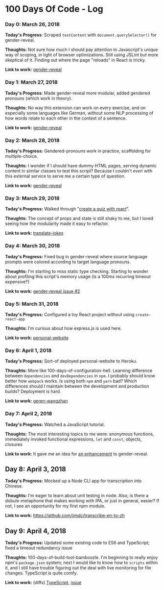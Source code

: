 # 100 Days Of Code - Log

### Day 0: March 26, 2018

**Today's Progress**: Scraped `textContent` with `document.querySelector()` for gender-reveal.

**Thoughts:** Not sure how much I should pay attention to Javascript's unique way of scoping, in light of browser optimizations. Still using JSLint but more skeptical of it. Finding out where the page "reloads" in React is tricky.

**Link to work:** [gender-reveal](https://github.com/jimdc/gender-reveal)

### Day 1: March 27, 2018

**Today's Progress**: Made gender-reveal more modular, added gendered pronouns (which work in theory).

**Thoughts:** No way this extension can work on every exercise, and on especially some languages like German, without some NLP processing of how words relate to each other in the context of a sentence.

**Link to work:** [gender-reveal](https://github.com/jimdc/gender-reveal)

### Day 2: March 28, 2018

**Today's Progress:** Gendered-pronouns work in practice, scaffolding for multiple-choice.

**Thoughts:** I wonder if I should have dummy HTML pages, serving dynamic content in similar classes to test this script? Because I couldn't *even* with this external service to serve me a certain type of question. 

**Link to work:** [gender-reveal](https://github.com/jimdc/gender-reveal)

### Day 3: March 29, 2018

**Today's Progress:** Walked through "[create a quiz with react](https://mitchgavan.com/react-quiz/)". 

**Thoughts:** The concept of props and state is still shaky to me, but I loved seeing how the modularity made it easy to refactor.

**Link to work:** [translate-jokes](https://github.com/jimdc/translate-jokes)

### Day 4: March 30, 2018

**Today's Progress:** Fixed bug in gender-reveal where source language prompts were colored according to target language pronouns.

**Thoughts:** I'm starting to miss static type checking. Starting to wonder about profiling this script's memory usage (is a 100ms recurring timeout expensive?)

**Link to work:** [gender-reveal issue #2](https://github.com/jimdc/gender-reveal/issues/2)

### Day 5: March 31, 2018

**Today's Progress:** Configured a toy React project without using `create-react-app`

**Thoughts:** I'm curious about how express.js is used here.

**Link to work:** [personal-website](https://github.com/jimdc/personal-website)

### Day 6: April 1, 2018

**Today's Progress:** Sort-of deployed personal-website to Heroku. 

**Thoughts:** More like 100-days-of-configuration-hell. Learning difference between `dependencies` and `devDependencies` in `npm`. I probably should know better how `webpack` works. Is using both `npm` and `yarn` bad? Which differences should I maintain between the development and production builds? Deployment is hard.

**Link to work:** [geren-wangzhan](http://geren-wangzhan.herokuapp.com/)

### Day 7: April 2, 2018

**Today's Progress:** Watched a JavaScript tutorial.

**Thoughts:** The most interesting topics to me were: anonymous functions, immediately invoked functional expressions, `let` and `const`, objects, closures

**Link to work:** It gave me an idea for [an enhancement](https://github.com/jimdc/gender-reveal/issues/3) to gender-reveal.

## Day 8: April 3, 2018

**Today's Progress:** Mocked up a Node CLI app for transcription into Chinese.

**Thoughts:** I'm eager to learn about unit testing in node. Also, is there a dobule-metaphone that makes working with IPA, or just in general, easier? If not, I see an opportunity for my first npm module.

**Link to work:** https://github.com/jimdc/transcribe-en-to-zh

## Day 9: April 4, 2018

**Today's Progress:** Updated some existing code to ES6 and TypeScript; fixed a timeout redundancy issue

**Thoughts:** 100-days-of-build-tool-bamboozle. I'm beginning to really enjoy npm's `package.json` system; next I would like to know how to `scripts` within it, and I still have trouble figuring out the deal with live monitoring for file changes. TypeScript is quite comfy.

**Link to work:** (diffs) [TypeScript](https://github.com/jimdc/transcribe-en-to-zh/commit/40660824e6292a584fbc490712746c66c7849086), [issue](https://github.com/jimdc/gender-reveal/commit/e4f76ec00a5a792111881af54564a4eb6b39e021)
